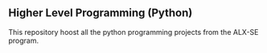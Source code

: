 ## Higher Level Programming (Python)
This repository hoost all the python programming projects from the ALX-SE program.

